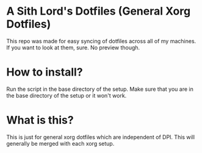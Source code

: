 # A Sith Lord's Dotfiles (General Xorg Dotfiles)

This repo was made for easy syncing of dotfiles across all of my machines. If you want to look at them, sure. No preview though.

# How to install?

Run the script in the base directory of the setup. Make sure that you are in the base directory of the setup or it won't work.

# What is this?

This is just for general xorg dotfiles which are independent of DPI. This will generally be merged with each xorg setup.

